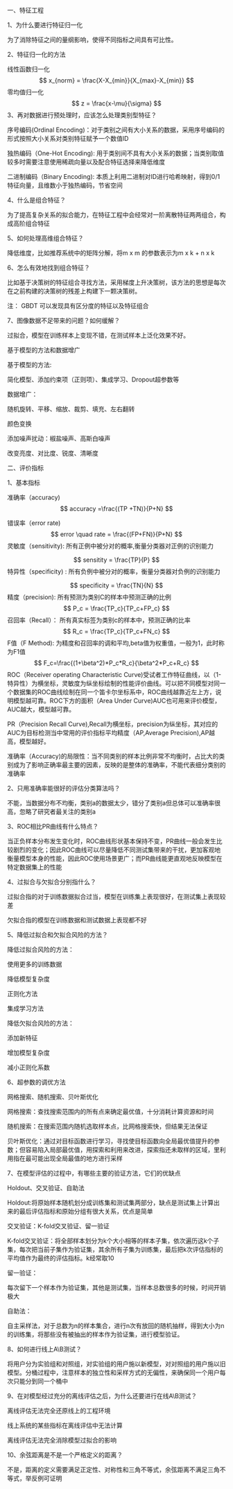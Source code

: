 一、特征工程

1、为什么要进行特征归一化

为了消除特征之间的量纲影响，使得不同指标之间具有可比性。

2、特征归一化的方法

线性函数归一化
$$
x_{norm} = \frac{X-X_{min}}{X_{max}-X_{min}}
$$
零均值归一化
$$
z = \frac{x-\mu}{\sigma}
$$
3、再对数据进行预处理时，应该怎么处理类别型特征？

序号编码(Ordinal Encoding)：对于类别之间有大小关系的数据，采用序号编码的形式按照大小关系对类别特征赋予一个数值ID

独热编码（One-Hot Encoding): 用于类别间不具有大小关系的数据；当类别取值较多时需要注意使用稀疏向量以及配合特征选择来降低维度

二进制编码（Binary Encoding): 本质上利用二进制对ID进行哈希映射，得到0/1特征向量，且维数小于独热编码，节省空间

4、什么是组合特征？

为了提高复杂关系的拟合能力，在特征工程中会经常对一阶离散特征两两组合，构成高阶组合特征

5、如何处理高维组合特征？

降低维度，比如推荐系统中的矩阵分解，将m x m 的参数表示为m x k + n x k

6、怎么有效地找到组合特征？

比如基于决策树的特征组合寻找方法，采用梯度上升决策树，该方法的思想是每次在之前构建的决策树的残差上构建下一颗决策树。

注： GBDT 可以发现具有区分度的特征以及特征组合

7、图像数据不足带来的问题？如何缓解？

过拟合，模型在训练样本上变现不错，在测试样本上泛化效果不好。

基于模型的方法和数据增广



基于模型的方法:

简化模型、添加约束项（正则项）、集成学习、Dropout超参数等



数据增广：

随机旋转、平移、缩放、裁剪、填充、左右翻转

颜色变换

添加噪声扰动：椒盐噪声、高斯白噪声

改变亮度、对比度、锐度、清晰度



二、评价指标

1、基本指标

准确率（accuracy) 
$$
accuracy =\frac{(TP +TN)}{P+N}
$$

错误率（error rate)
$$
error \quad rate = \frac{(FP+FN)}{P+N}
$$
灵敏度（sensitivity):                    所有正例中被分对的概率,衡量分类器对正例的识别能力


$$
sensitity = \frac{TP}{P}
$$
特异性（specificity)   :                  所有负例中被分对的概率，衡量分类器对负例的识别能力


$$
specificity = \frac{TN}{N}
$$
精度（precision):                         所有预测为类别C的样本中预测正确的比例
$$
P_c = \frac{TP_c}{TP_c+FP_c}
$$
召回率（Recall）：                    所有真实标签为类别c的样本中，预测正确的比率
$$
R_c = \frac{TP_c}{TP_c+FN_c}
$$
F值（F Method):                           为精度和召回率的调和平均,beta值为权重值，一般为1，此时称为F1值
$$
F_c=\frac{(1+\beta^2)*P_c*R_c}{\beta^2*P_c+R_c}
$$
ROC（Receiver operating Characteristic Curve)受试者工作特征曲线，以（1-特异性）为横坐标，灵敏度为纵坐标绘制的性能评价曲线。可以把不同模型对同一个数据集的ROC曲线绘制在同一个笛卡尔坐标系中，ROC曲线越靠近左上方，说明模型越可靠。ROC下方的面积（Area Under Curve)AUC也可用来评价模型，AUC越大，模型越可靠。



PR（Precision Recall Curve),Recall为横坐标，precision为纵坐标，其对应的AUC为目标检测当中常用的评价指标平均精度（AP,Average Precision),AP越高，模型越好。



准确率（Accuracy)的局限性：当不同类别的样本比例非常不均衡时，占比大的类别成为了影响正确率最主要的因素，反映的是整体的准确率，不能代表细分类别的准确率



2、只用准确率能很好的评估分类算法吗？

不能，当数据分布不均衡，类别a的数据太少，错分了类别a但总体可以准确率很高，忽略了研究者最关注的类别a



3、ROC相比PR曲线有什么特点？

当正负样本分布发生变化时，ROC曲线形状基本保持不变，PR曲线一般会发生比较剧烈的变化；因此ROC曲线可以尽量降低不同测试集带来的干扰，更加客观地衡量模型本身的性能，因此ROC使用场景更广；而PR曲线能更直观地反映模型在特定数据集上的性能



4、过拟合与欠拟合分别指什么？

过拟合指的对于训练数据拟合过当，模型在训练集上表现很好，在测试集上表现较差

欠拟合指的模型在训练数据和测试数据上表现都不好



5、降低过拟合和欠拟合风险的方法？

降低过拟合风险的方法：

使用更多的训练数据

降低模型复杂度

正则化方法

集成学习方法



降低欠拟合风险的方法：

添加新特征

增加模型复杂度

减小正则化系数



6、超参数的调优方法

网格搜索、随机搜索、贝叶斯优化

网格搜索：查找搜索范围内的所有点来确定最优值，十分消耗计算资源和时间

随机搜索：在搜索范围内随机选取样本点，比网格搜索快，但结果无法保证

贝叶斯优化：通过对目标函数进行学习，寻找使目标函数向全局最优值提升的参数；但容易陷入局部最优值，用探索和利用来改进，探索指还未取样的区域，里利用指在最可能出现全局最值的地方进行采样



7、在模型评估的过程中，有哪些主要的验证方法，它们的优缺点

Holdout、交叉验证、自助法

Holdout:将原始样本随机划分成训练集和测试集两部分，缺点是测试集上计算出来的最后评估指标和原始分组有很大关系，优点是简单

交叉验证：K-fold交叉验证、留一验证

K-fold交叉验证：将全部样本划分为k个大小相等的样本子集，依次遍历这k个子集，每次把当前子集作为验证集，其余所有子集为训练集，最后把k次评估指标的平均值作为最终的评估指标。k经常取10

留一验证：

每次留下一个样本作为验证集，其他是测试集，当样本总数很多的时候，时间开销极大

自助法：

自主采样法，对于总数为n的样本集合，进行n次有放回的随机抽样，得到大小为n的训练集，将那些没有被抽出的样本作为验证集，进行模型验证。



8、如何进行线上A\B测试？

将用户分为实验组和对照组，对实验组的用户施以新模型，对对照组的用户施以旧模型。分桶过程中，注意样本的独立性和采样方式的无偏性，来确保同一个用户每次只能分到同一个桶中



9、在对模型经过充分的离线评估之后，为什么还要进行在线A\B测试？

离线评估无法完全还原线上的工程环境

线上系统的某些指标在离线评估中无法计算

离线评估无法完全消除模型过拟合的影响



10、余弦距离是不是一个严格定义的距离？

不是，距离的定义需要满足正定性、对称性和三角不等式，余弦距离不满足三角不等式，举反例可证明



